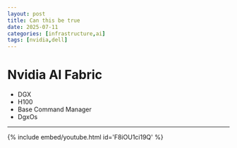 ```yaml
---
layout: post
title: Can this be true
date: 2025-07-11
categories: [infrastructure,ai]
tags: [nvidia,dell]
---
```


# Nvidia AI Fabric

* DGX
* H100
* Base Command Manager
* DgxOs

---
{% include embed/youtube.html id='F8iOU1ci19Q' %}
